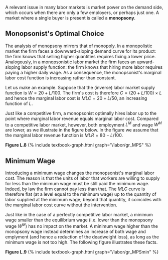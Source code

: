 


A relevant issue in many labor markets is market power on the demand side, which occurs when there are only a few employers, or perhaps just one. A market where a single buyer is present is called a <b>monopsony</b>.


<h2 id="SUBSEC_boh2.1-it">Monopsonist's Optimal Choice</h2>

The analysis of monopsony mirrors that of monopoly. In a monopolistic market the firm faces a downward-sloping demand curve for its product: the firm knows that selling higher quantities requires fixing a lower price. Analogously, in a monopsonistic labor market the firm faces an upward-sloping labor supply function: the firm knows that hiring more labor requires paying a higher daily wage. As a consequence, the monopsonist's marginal labor cost function is increasing rather than constant.

Let us make an example. Suppose that the (inverse) labor market supply function is $W=20+L/100$. The firm's cost is therefore $C=(20+L/100)\times L$ and hence the marginal labor cost is $MLC=20+L/50$, an increasing function of $L$.

Just like a competitive firm, a monopsonist optimally hires labor up to the point where marginal labor revenue equals marginal labor cost. Compared to a competitive labor market, however, both employment $L^M$ and wage $W^M$  are lower, as we illustrate in the figure below. In the figure we assume that the marginal labor revenue function is  $MLR=80-L/100$.  


<a id="gr_MPS"><strong>Figure L.8</strong></a>
{% include textbook-graph.html graph="/labor/gr_MPS" %}





<h2 id="SUBSEC_MW2-it">Minimum Wage</h2>

Introducing a minimum wage changes the monopsonist's marginal labor cost. The reason is that the units of labor that workers are willing to supply for less than the minimum wage must be still paid the minimum wage. Indeed, by law the firm cannot pay less than that. The $MLC$ curve is therefore flat (at a level equal to the minimum wage) up to the quantity of labor supplied at the minimum wage; beyond that quantity, it coincides with the marginal labor cost curve without the intervention.

Just like in the case of a perfectly competitive labor market, a minimum wage smaller than the equilibrium wage (i.e. lower than the monopsony wage $W^M$) has no impact on the market. A minimum wage higher than the monopsony wage instead determines an increase of both wage and emplyment  (and hence a reduction of the deadweight loss), as long as the minimum wage is not too high. The following figure illustrates these facts. 

<a id="gr_MPSmin"><strong>Figure L.9</strong></a>
{% include textbook-graph.html graph="/labor/gr_MPSmin" %}

